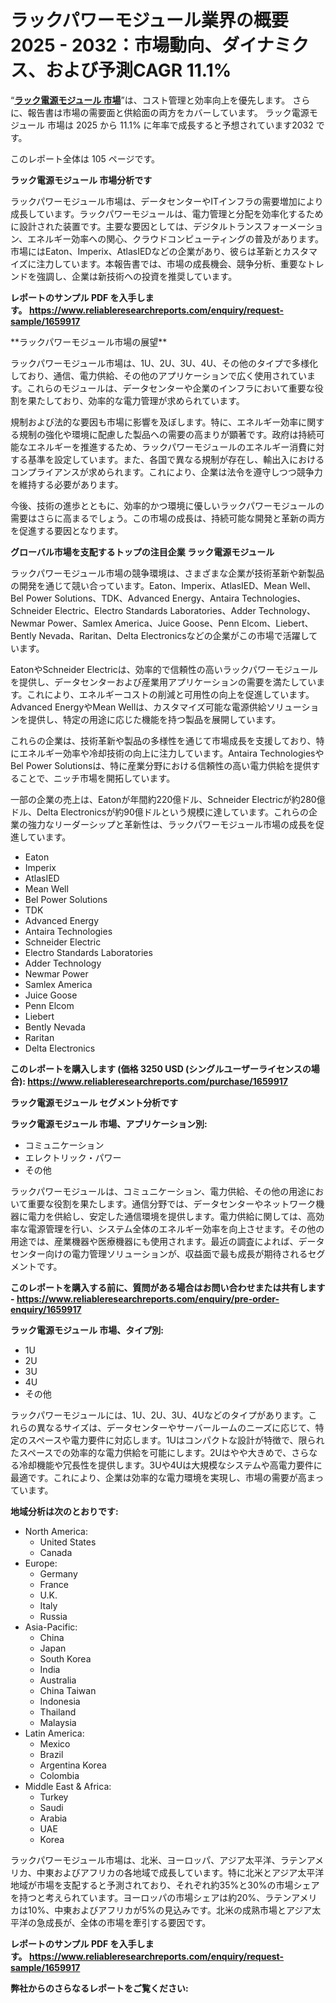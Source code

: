 <p><h1>ラックパワーモジュール業界の概要 2025 - 2032：市場動向、ダイナミクス、および予測CAGR 11.1%</h1></p><p>&ldquo;<strong><a href="https://www.reliableresearchreports.com/rack-power-module-market-r1659917?utm_campaign=110&utm_medium=9&utm_source=Github&utm_content=ia&utm_term=13042025&utm_id=rack-power-module">ラック電源モジュール 市場</a></strong>&rdquo;は、コスト管理と効率向上を優先します。 さらに、報告書は市場の需要面と供給面の両方をカバーしています。 ラック電源モジュール 市場は 2025 から 11.1% に年率で成長すると予想されています2032 です。</p>
<p>このレポート全体は 105 ページです。</p>
<p><strong>ラック電源モジュール 市場分析です</strong></p>
<p><p>ラックパワーモジュール市場は、データセンターやITインフラの需要増加により成長しています。ラックパワーモジュールは、電力管理と分配を効率化するために設計された装置です。主要な要因としては、デジタルトランスフォーメーション、エネルギー効率への関心、クラウドコンピューティングの普及があります。市場にはEaton、Imperix、AtlasIEDなどの企業があり、彼らは革新とカスタマイズに注力しています。本報告書では、市場の成長機会、競争分析、重要なトレンドを強調し、企業は新技術への投資を推奨しています。</p></p>
<p><strong>レポートのサンプル PDF を入手します。&nbsp;<a href="https://www.reliableresearchreports.com/enquiry/request-sample/1659917?utm_campaign=110&utm_medium=9&utm_source=Github&utm_content=ia&utm_term=13042025&utm_id=rack-power-module">https://www.reliableresearchreports.com/enquiry/request-sample/1659917</a></strong></p>
<p><p>**ラックパワーモジュール市場の展望**</p><p>ラックパワーモジュール市場は、1U、2U、3U、4U、その他のタイプで多様化しており、通信、電力供給、その他のアプリケーションで広く使用されています。これらのモジュールは、データセンターや企業のインフラにおいて重要な役割を果たしており、効率的な電力管理が求められています。</p><p>規制および法的な要因も市場に影響を及ぼします。特に、エネルギー効率に関する規制の強化や環境に配慮した製品への需要の高まりが顕著です。政府は持続可能なエネルギーを推進するため、ラックパワーモジュールのエネルギー消費に対する基準を設定しています。また、各国で異なる規制が存在し、輸出入におけるコンプライアンスが求められます。これにより、企業は法令を遵守しつつ競争力を維持する必要があります。</p><p>今後、技術の進歩とともに、効率的かつ環境に優しいラックパワーモジュールの需要はさらに高まるでしょう。この市場の成長は、持続可能な開発と革新の両方を促進する要因となります。</p></p>
<p><strong>グローバル市場を支配するトップの注目企業 ラック電源モジュール</strong></p>
<p><p>ラックパワーモジュール市場の競争環境は、さまざまな企業が技術革新や新製品の開発を通じて競い合っています。Eaton、Imperix、AtlasIED、Mean Well、Bel Power Solutions、TDK、Advanced Energy、Antaira Technologies、Schneider Electric、Electro Standards Laboratories、Adder Technology、Newmar Power、Samlex America、Juice Goose、Penn Elcom、Liebert、Bently Nevada、Raritan、Delta Electronicsなどの企業がこの市場で活躍しています。</p><p>EatonやSchneider Electricは、効率的で信頼性の高いラックパワーモジュールを提供し、データセンターおよび産業用アプリケーションの需要を満たしています。これにより、エネルギーコストの削減と可用性の向上を促進しています。Advanced EnergyやMean Wellは、カスタマイズ可能な電源供給ソリューションを提供し、特定の用途に応じた機能を持つ製品を展開しています。</p><p>これらの企業は、技術革新や製品の多様性を通じて市場成長を支援しており、特にエネルギー効率や冷却技術の向上に注力しています。Antaira TechnologiesやBel Power Solutionsは、特に産業分野における信頼性の高い電力供給を提供することで、ニッチ市場を開拓しています。</p><p>一部の企業の売上は、Eatonが年間約220億ドル、Schneider Electricが約280億ドル、Delta Electronicsが約90億ドルという規模に達しています。これらの企業の強力なリーダーシップと革新性は、ラックパワーモジュール市場の成長を促進しています。</p></p>
<p><ul><li>Eaton</li><li>Imperix</li><li>AtlasIED</li><li>Mean Well</li><li>Bel Power Solutions</li><li>TDK</li><li>Advanced Energy</li><li>Antaira Technologies</li><li>Schneider Electric</li><li>Electro Standards Laboratories</li><li>Adder Technology</li><li>Newmar Power</li><li>Samlex America</li><li>Juice Goose</li><li>Penn Elcom</li><li>Liebert</li><li>Bently Nevada</li><li>Raritan</li><li>Delta Electronics</li></ul></p>
<p><strong>このレポートを購入します (価格 3250 USD (シングルユーザーライセンスの場合):&nbsp;<a href="https://www.reliableresearchreports.com/purchase/1659917?utm_campaign=110&utm_medium=9&utm_source=Github&utm_content=ia&utm_term=13042025&utm_id=rack-power-module">https://www.reliableresearchreports.com/purchase/1659917</a></strong></p>
<p><strong>ラック電源モジュール セグメント分析です</strong></p>
<p><strong>ラック電源モジュール 市場、アプリケーション別:</strong></p>
<p><ul><li>コミュニケーション</li><li>エレクトリック・パワー</li><li>その他</li></ul></p>
<p><p>ラックパワーモジュールは、コミュニケーション、電力供給、その他の用途において重要な役割を果たします。通信分野では、データセンターやネットワーク機器に電力を供給し、安定した通信環境を提供します。電力供給に関しては、高効率な電源管理を行い、システム全体のエネルギー効率を向上させます。その他の用途では、産業機器や医療機器にも使用されます。最近の調査によれば、データセンター向けの電力管理ソリューションが、収益面で最も成長が期待されるセグメントです。</p></p>
<p><strong>このレポートを購入する前に、質問がある場合はお問い合わせまたは共有します - <a href="https://www.reliableresearchreports.com/enquiry/pre-order-enquiry/1659917?utm_campaign=110&utm_medium=9&utm_source=Github&utm_content=ia&utm_term=13042025&utm_id=rack-power-module">https://www.reliableresearchreports.com/enquiry/pre-order-enquiry/1659917</a></strong></p>
<p><strong>ラック電源モジュール 市場、タイプ別:</strong></p>
<p><ul><li>1U</li><li>2U</li><li>3U</li><li>4U</li><li>その他</li></ul></p>
<p><p>ラックパワーモジュールには、1U、2U、3U、4Uなどのタイプがあります。これらの異なるサイズは、データセンターやサーバールームのニーズに応じて、特定のスペースや電力要件に対応します。1Uはコンパクトな設計が特徴で、限られたスペースでの効率的な電力供給を可能にします。2Uはやや大きめで、さらなる冷却機能や冗長性を提供します。3Uや4Uは大規模なシステムや高電力要件に最適です。これにより、企業は効率的な電力環境を実現し、市場の需要が高まっています。</p></p>
<p><strong>地域分析は次のとおりです:</strong></p>
<p><ul>
    <li>
        North America:
        <ul>
            <li>United States</li>
            <li>Canada</li>
        </ul>
    </li>
    <li>
        Europe:
        <ul>
            <li>Germany</li>
            <li>France</li>
            <li>U.K.</li>
            <li>Italy</li>
            <li>Russia</li>
        </ul>
    </li>
    <li>
        Asia-Pacific:
        <ul>
            <li>China</li>
            <li>Japan</li>
            <li>South Korea</li>
            <li>India</li>
            <li>Australia</li>
            <li>China Taiwan</li>
            <li>Indonesia</li>
            <li>Thailand</li>
            <li>Malaysia</li>
        </ul>
    </li>
    <li>
        Latin America:
        <ul>
            <li>Mexico</li>
            <li>Brazil</li>
            <li>Argentina Korea</li>
            <li>Colombia</li>
        </ul>
    </li>
    <li>
        Middle East & Africa:
        <ul>
            <li>Turkey</li>
            <li>Saudi</li>
            <li>Arabia</li>
            <li>UAE</li>
            <li>Korea</li>
        </ul>
    </li>
    </ul></p>
<p><p>ラックパワーモジュール市場は、北米、ヨーロッパ、アジア太平洋、ラテンアメリカ、中東およびアフリカの各地域で成長しています。特に北米とアジア太平洋地域が市場を支配すると予測されており、それぞれ約35%と30%の市場シェアを持つと考えられています。ヨーロッパの市場シェアは約20%、ラテンアメリカは10%、中東およびアフリカが5%の見込みです。北米の成熟市場とアジア太平洋の急成長が、全体の市場を牽引する要因です。</p></p>
<p><strong>レポートのサンプル PDF を入手します。&nbsp;<a href="https://www.reliableresearchreports.com/enquiry/request-sample/1659917?utm_campaign=110&utm_medium=9&utm_source=Github&utm_content=ia&utm_term=13042025&utm_id=rack-power-module">https://www.reliableresearchreports.com/enquiry/request-sample/1659917</a></strong></p>
<p><strong></strong></p>
<p><strong></strong></p>
<p><strong></strong></p>
<p><strong></strong></p>
<p><strong>弊社からのさらなるレポートをご覧ください:</strong></p>
<p><strong><p></p><p></p><p></p></strong></p>